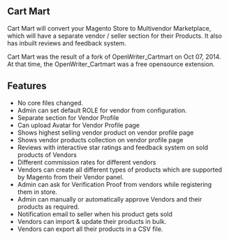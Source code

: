 Cart Mart
-----------------

Cart Mart will convert your Magento Store to Multivendor Marketplace, which will have a separate vendor / seller section for their Products. It also has inbuilt reviews and feedback system.

Cart Mart was the result of a fork of OpenWriter_Cartmart on Oct 07, 2014. At that time, the OpenWriter_Cartmart was a free opensource extension.


Features
--------

<ul>
  <li>No core files changed.</li>
  <li>Admin can set default ROLE for vendor from configuration.</li>
  <li>Separate section for Vendor Profile</li>
  <li>Can upload Avatar for Vendor Profile page</li>
  <li>Shows highest selling vendor product on vendor profile page</li>
  <li>Shows vendor products collection on vendor profile page</li>
  <li>Reviews with interactive star ratings and feedback system on sold products of Vendors</li>
  <li>Different commission rates for different vendors</li>
  <li>Vendors can create all different types of products which are supported by Magento from their Vendor panel.</li>
  <li>Admin can ask for Verification Proof from vendors while registering them in store.</li>
  <li>Admin can manually or automatically approve Vendors and their products as required.</li>
  <li>Notification email to seller when his product gets sold</li>
  <li>Vendors can import &amp; update their products in bulk.</li>
  <li>Vendors can export all their products in a CSV file.</li>
</ul>
